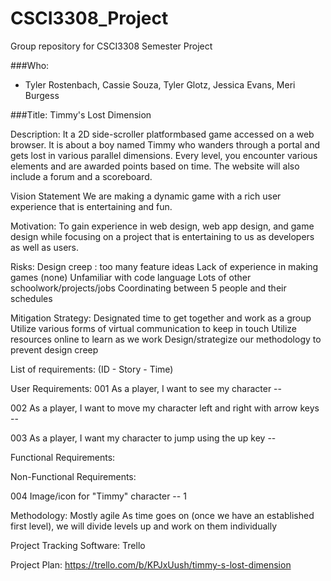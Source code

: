 # CSCI3308_Project
Group repository for CSCI3308 Semester Project

###Who: 
* Tyler Rostenbach, Cassie Souza, Tyler Glotz, Jessica Evans, Meri Burgess

###Title: 
Timmy's Lost Dimension 

Description:
It a 2D side-scroller platformbased game accessed on a web browser. It is about a boy named Timmy who wanders through a portal and gets lost in various parallel dimensions.  Every level, you encounter various elements and are awarded points based on time.
The website will also include a forum and a scoreboard. 

Vision Statement 
We are making a dynamic game with a rich user experience that is entertaining and fun. 

Motivation:
To gain experience in web design, web app design, and game design while focusing on a project that is entertaining to us as developers as well as users. 

Risks:
Design creep : too many feature ideas
Lack of experience in making games (none)
Unfamiliar with code language 
Lots of other schoolwork/projects/jobs 
Coordinating between 5 people and their schedules

Mitigation Strategy:
Designated time to get together and work as a group
Utilize various forms of virtual communication to keep in touch
Utilize resources online to learn as we work
Design/strategize our methodology to prevent design creep 

List of requirements:
(ID - Story - Time)

User Requirements:
001 As a player, I want to see my character -- 

002 As a player, I want to move my character left and right with arrow keys -- 

003 As a player, I want my character to jump using the up key --

Functional Requirements:

Non-Functional Requirements:

004 Image/icon for "Timmy" character -- 1



Methodology:
Mostly agile 
As time goes on (once we have an established first level), we will divide levels up and work on them individually 


Project Tracking Software:
Trello


Project Plan:
https://trello.com/b/KPJxUush/timmy-s-lost-dimension
